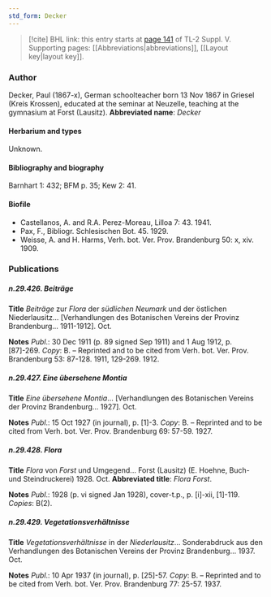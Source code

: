 ```yaml
---
std_form: Decker
---
```


> [!cite] BHL link: this entry starts at [page 141](https://www.biodiversitylibrary.org/page/33259187) of TL-2 Suppl. V.
> Supporting pages: [[Abbreviations|abbreviations]], [[Layout key|layout key]].

### Author

Decker, Paul (1867-x), German schoolteacher born 13 Nov 1867 in Griesel (Kreis Krossen), educated at the seminar at Neuzelle, teaching at the gymnasium at Forst (Lausitz). 
**Abbreviated name**: *Decker*

#### Herbarium and types

Unknown.

#### Bibliography and biography

Barnhart 1: 432; BFM p. 35; Kew 2: 41.

#### Biofile

- Castellanos, A. and R.A. Perez-Moreau, Lilloa 7: 43. 1941.
- Pax, F., Bibliogr. Schlesischen Bot. 45. 1929.
- Weisse, A. and H. Harms, Verh. bot. Ver. Prov. Brandenburg 50: x, xiv. 1909.

### Publications

##### n.29.426. Beiträge

**Title**
*Beiträge* zur *Flora* der *südlichen Neumark* und der östlichen Niederlausitz... \[Verhandlungen des Botanischen Vereins der Provinz Brandenburg... 1911-1912\]. Oct.

**Notes**
*Publ*.: 30 Dec 1911 (p. 89 signed Sep 1911) and 1 Aug 1912, p. \[87\]-269. *Copy*: B. – Reprinted and to be cited from Verh. bot. Ver. Prov. Brandenburg 53: 87-128. 1911, 129-269. 1912.

##### n.29.427. Eine übersehene Montia

**Title**
*Eine übersehene Montia*... \[Verhandlungen des Botanischen Vereins der Provinz Brandenburg... 1927\]. Oct.

**Notes**
*Publ*.: 15 Oct 1927 (in journal), p. \[1\]-3. *Copy*: B. – Reprinted and to be cited from Verh. bot. Ver. Prov. Brandenburg 69: 57-59. 1927.

##### n.29.428. Flora

**Title**
*Flora* von *Forst* und Umgegend... Forst (Lausitz) (E. Hoehne, Buch- und Steindruckerei) 1928. Oct.
**Abbreviated title**: *Flora Forst*.

**Notes**
*Publ*.: 1928 (p. vi signed Jan 1928), cover-t.p., p. \[i\]-xii, \[1\]-119. *Copies*: B(2).

##### n.29.429. Vegetationsverhältnisse

**Title**
*Vegetationsverhältnisse* in der *Niederlausitz*... Sonderabdruck aus den Verhandlungen des Botanischen Vereins der Provinz Brandenburg... 1937. Oct.

**Notes**
*Publ*.: 10 Apr 1937 (in journal), p. \[25\]-57. *Copy*: B. – Reprinted and to be cited from Verh. bot. Ver. Prov. Brandenburg 77: 25-57. 1937.

